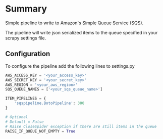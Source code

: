 # Summary

Simple pipeline to write to Amazon's Simple Queue Service (SQS).

The pipeline will write json serialized items to the queue specified in your scrapy settings file.

## Configuration

To configure the pipeline add the following lines to settings.py

```python
AWS_ACCESS_KEY = '<your_access_key>'
AWS_SECRET_KEY = '<your_secret_key>'
AWS_REGION = '<your_aws_region>'
SQS_QUEUE_NAMES = ['<your_sqs_queue_name>']

ITEM_PIPELINES = {
    'sqspipeline.BotoPipeline': 300
}

# Optional
# Default = False
# Raise CloseSpider exception if there are still items in the queue
RAISE_IF_QUEUE_NOT_EMPTY = True
```
